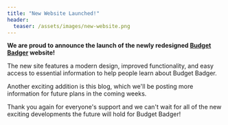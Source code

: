 ```yaml
---
title: "New Website Launched!"
header:
  teaser: /assets/images/new-website.png
---
```


**We are proud to announce the launch of the newly redesigned [Budget Badger](https://budgetbadger.io) website!**

The new site features a modern design, improved functionality, and easy access to essential information to help people learn about Budget Badger.

Another exciting addition is this blog, which we'll be posting more information for future plans in the coming weeks.

Thank you again for everyone's support and we can't wait for all of the new exciting developments the future will hold for Budget Badger!